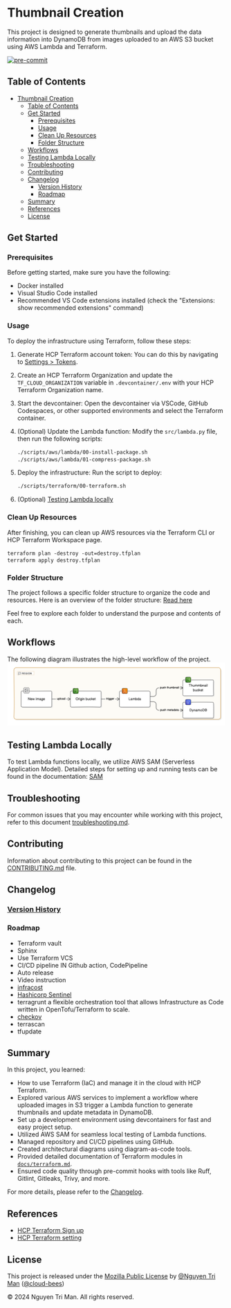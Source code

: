 # Thumbnail Creation

This project is designed to generate thumbnails and upload the data information into DynamoDB
from images uploaded to an AWS S3 bucket using AWS Lambda and Terraform.

[![pre-commit](https://img.shields.io/badge/pre--commit-enabled-brightgreen?logo=pre-commit)](https://github.com/pre-commit/pre-commit)

## Table of Contents

- [Thumbnail Creation](#thumbnail-creation)
  - [Table of Contents](#table-of-contents)
  - [Get Started](#get-started)
    - [Prerequisites](#prerequisites)
    - [Usage](#usage)
    - [Clean Up Resources](#clean-up-resources)
    - [Folder Structure](#folder-structure)
  - [Workflows](#workflows)
  - [Testing Lambda Locally](#testing-lambda-locally)
  - [Troubleshooting](#troubleshooting)
  - [Contributing](#contributing)
  - [Changelog](#changelog)
    - [Version History](#version-history)
    - [Roadmap](#roadmap)
  - [Summary](#summary)
  - [References](#references)
  - [License](#license)

## Get Started

### Prerequisites

Before getting started, make sure you have the following:

- Docker installed
- Visual Studio Code installed
- Recommended VS Code extensions installed (check the "Extensions: show recommended extensions" command)

### Usage

To deploy the infrastructure using Terraform, follow these steps:

1. Generate HCP Terraform account token: You can do this by navigating to [Settings > Tokens](https://app.terraform.io/app/settings/tokens).
2. Create an HCP Terraform Organization and update the `TF_CLOUD_ORGANIZATION` variable in `.devcontainer/.env` with your HCP Terraform Organization name.
3. Start the devcontainer: Open the devcontainer via VSCode, GitHub Codespaces, or other supported environments and select the Terraform container.
4. (Optional) Update the Lambda function: Modify the `src/lambda.py` file, then run the following scripts:

    ```bash
    ./scripts/aws/lambda/00-install-package.sh
    ./scripts/aws/lambda/01-compress-package.sh
    ```

5. Deploy the infrastructure: Run the script to deploy:

   ```bash
   ./scripts/terraform/00-terraform.sh
   ```

6. (Optional) [Testing Lambda locally](#testing-lambda-locally)

### Clean Up Resources

After finishing, you can clean up AWS resources via the Terraform CLI or HCP Terraform Workspace page.

```Shell
terraform plan -destroy -out=destroy.tfplan
terraform apply destroy.tfplan
```

### Folder Structure

The project follows a specific folder structure to organize the code and resources.
Here is an overview of the folder structure: [Read here](docs/folder-structure.md)

Feel free to explore each folder to understand the purpose and contents of each.

## Workflows

The following diagram illustrates the high-level workflow of the project.
![alt text](assets/images/thumbnail-workflow.png)

## Testing Lambda Locally

To test Lambda functions locally, we utilize AWS SAM (Serverless Application Model).
Detailed steps for setting up and running tests can be found in the documentation: [SAM](docs/sam.md)

## Troubleshooting

For common issues that you may encounter while working with this project,
refer to this document [troubleshooting.md](docs/troubleshooting.md).

## Contributing

Information about contributing to this project can be found in the [CONTRIBUTING.md](/CONTRIBUTING.md) file.

## Changelog

### [Version History](docs/CHANGELOG.md)

### Roadmap

- Terraform vault
- Sphinx
- Use Terraform VCS
- CI/CD pipeline IN Github action, CodePipeline
- Auto release
- Video instruction
- [infracost](https://github.com/infracost/infracost)
- [Hashicorp Sentinel](https://developer.hashicorp.com/sentinel/intro)
- terragrunt a flexible orchestration tool that allows Infrastructure as Code written in OpenTofu/Terraform to scale.
- [checkov](https://github.com/bridgecrewio/checkov/blob/main/README.md)
- terrascan
- tfupdate

## Summary

In this project, you learned:

- How to use Terraform (IaC) and manage it in the cloud with HCP Terraform.
- Explored various AWS services to implement a workflow where uploaded images in S3 trigger a Lambda function to generate thumbnails and update metadata in DynamoDB.
- Set up a development environment using devcontainers for fast and easy project setup.
- Utilized AWS SAM for seamless local testing of Lambda functions.
- Managed repository and CI/CD pipelines using GitHub.
- Created architectural diagrams using diagram-as-code tools.
- Provided detailed documentation of Terraform modules in [`docs/terraform.md`](terraform.md).
- Ensured code quality through pre-commit hooks with tools like Ruff, Gitlint, Gitleaks, Trivy, and more.

For more details, please refer to the [Changelog](#changelog).

## References

- [HCP Terraform Sign up](https://developer.hashicorp.com/terraform/tutorials/cloud-get-started/cloud-sign-up)
- [HCP Terraform setting](https://developer.hashicorp.com/terraform/cli/cloud/settings)

## License

This project is released under the [Mozilla Public License](/LICENSE) by [@Nguyen Tri Man](https://github.com/nguyentriman) ([@cloud-bees](https://github.com/cloud-bees))

© 2024 Nguyen Tri Man. All rights reserved.
